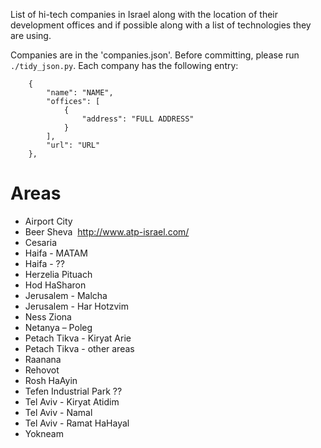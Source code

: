 List of hi-tech companies in Israel along with the location of their development offices
and if possible along with a list of technologies they are using.

Companies are in the 'companies.json'. Before committing, please run `./tidy_json.py`.
Each company has the following entry:

```
    {
        "name": "NAME",
        "offices": [
            {
                "address": "FULL ADDRESS"
            }
        ],
        "url": "URL"
    },
```

# Areas

* Airport City
* Beer Sheva  http://www.atp-israel.com/
* Cesaria
* Haifa - MATAM
* Haifa - ??
* Herzelia Pituach
* Hod HaSharon
* Jerusalem - Malcha
* Jerusalem - Har Hotzvim
* Ness Ziona
* Netanya – Poleg
* Petach Tikva - Kiryat Arie
* Petach Tikva - other areas
* Raanana
* Rehovot
* Rosh HaAyin
* Tefen Industrial Park ??
* Tel Aviv - Kiryat Atidim
* Tel Aviv - Namal
* Tel Aviv - Ramat HaHayal
* Yokneam

